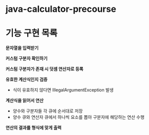 # java-calculator-precourse
# 기능 구현 목록

**문자열을 입력받기**

**커스텀 구분자 확인하기**

**커스텀 구분자가 존재 시 덧셈 연산자로 등록**

**유효한 계산식인지 검증**
- 식이 유효하지 않다면 IllegalArgumentException 발생

**계산식을 읽어서 연산**
- 양수와 구분자들 각 큐에 순서대로 저장
- 양수 큐와 연산자 큐에서 하나씩 요소를 뽑아 구분자에 해당하는 연산 수행

**연산의 결과를 형식에 맞게 출력**